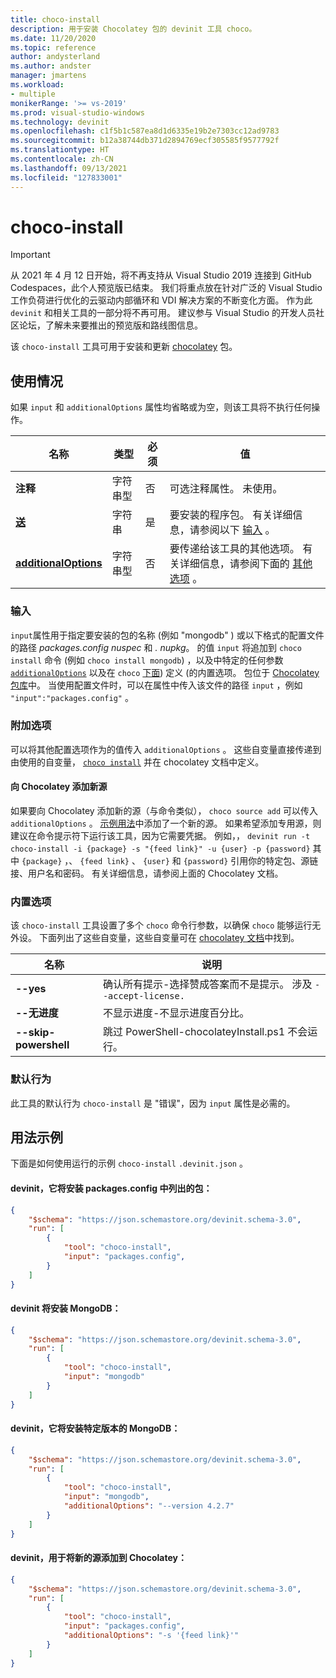```yaml
---
title: choco-install
description: 用于安装 Chocolatey 包的 devinit 工具 choco。
ms.date: 11/20/2020
ms.topic: reference
author: andysterland
ms.author: andster
manager: jmartens
ms.workload:
- multiple
monikerRange: '>= vs-2019'
ms.prod: visual-studio-windows
ms.technology: devinit
ms.openlocfilehash: c1f5b1c587ea8d1d6335e19b2e7303cc12ad9783
ms.sourcegitcommit: b12a38744db371d2894769ecf305585f9577792f
ms.translationtype: HT
ms.contentlocale: zh-CN
ms.lasthandoff: 09/13/2021
ms.locfileid: "127833001"
---
```

# <a name="choco-install"></a>choco-install

> [!IMPORTANT]
> 从 2021 年 4 月 12 日开始，将不再支持从 Visual Studio 2019 连接到 GitHub Codespaces，此个人预览版已结束。 我们将重点放在针对广泛的 Visual Studio 工作负荷进行优化的云驱动内部循环和 VDI 解决方案的不断变化方面。 作为此 `devinit` 和相关工具的一部分将不再可用。 建议参与 Visual Studio 的开发人员社区论坛，了解未来要推出的预览版和路线图信息。

该 `choco-install` 工具可用于安装和更新 [chocolatey](https://chocolatey.org/) 包。

## <a name="usage"></a>使用情况

如果 `input` 和 `additionalOptions` 属性均省略或为空，则该工具将不执行任何操作。

| 名称                                             | 类型   | 必须  | 值                                                                                                          |
|--------------------------------------------------|--------|-----------|----------------------------------------------------------------------------------------------------------------|
| **注释**                                     | 字符串型 | 否        | 可选注释属性。 未使用。                                                                          |
| [**送**](#input)                              | 字符串 | 是       | 要安装的程序包。 有关详细信息，请参阅以下 [输入](#input) 。                                                 |
| [**additionalOptions**](#additional-options)     | 字符串型 | 否        | 要传递给该工具的其他选项。 有关详细信息，请参阅下面的 [其他选项](#additional-options) 。       |

### <a name="input"></a>输入

`input`属性用于指定要安装的包的名称 (例如 "mongodb" ) 或以下格式的配置文件的路径 _packages.config_ _nuspec_ 和 _. nupkg_。 的值 `input` 将追加到 `choco install` 命令 (例如 `choco install mongodb`) ，以及中特定的任何参数 [`additionalOptions`](#additional-options) 以及在 `choco` [下面](#built-in-options)) 定义 (的内置选项。 包位于 [Chocolatey 包库](https://chocolatey.org/packages)中。 当使用配置文件时，可以在属性中传入该文件的路径 `input` ，例如 `"input":"packages.config"` 。

### <a name="additional-options"></a>附加选项

可以将其他配置选项作为的值传入 `additionalOptions` 。 这些自变量直接传递到由使用的自变量， [`choco install`](https://chocolatey.org/docs/commands-install) 并在 chocolatey 文档中定义。

#### <a name="adding-new-feeds-to-chocolatey"></a>向 Chocolatey 添加新源
如果要向 Chocolatey 添加新的源（与命令类似）， `choco source add` 可以传入 `additionalOptions` 。 [示例用法](#example-usage)中添加了一个新的源。 如果希望添加专用源，则建议在命令提示符下运行该工具，因为它需要凭据。 例如，， `devinit run -t choco-install -i {package} -s "{feed link}" -u {user} -p {password}` 其中 `{package}` ，、 `{feed link}` 、 `{user}` 和 `{password}` 引用你的特定包、源链接、用户名和密码。 有关详细信息，请参阅上面的 Chocolatey 文档。 

### <a name="built-in-options"></a>内置选项

该 `choco-install` 工具设置了多个 `choco` 命令行参数，以确保 `choco` 能够运行无外设。 下面列出了这些自变量，这些自变量可在 [chocolatey 文档](https://chocolatey.org/docs/)中找到。

| 名称                  | 说明                                                                                        |
|-----------------------|----------------------------------------------------------------------------------------------------|
| **--yes**             | 确认所有提示-选择赞成答案而不是提示。 涉及 `--accept-license.` |
| **--无进度**     | 不显示进度-不显示进度百分比。                                         |
| **--skip-powershell** | 跳过 PowerShell-chocolateyInstall.ps1 不会运行。                                              |

### <a name="default-behavior"></a>默认行为

此工具的默认行为 `choco-install` 是 "错误"，因为 `input` 属性是必需的。

## <a name="example-usage"></a>用法示例
下面是如何使用运行的示例 `choco-install` `.devinit.json` 。

#### <a name="devinitjson-that-will-install-packages-listed-in-packagesconfig"></a>devinit，它将安装 packages.config 中列出的包：
```json
{
    "$schema": "https://json.schemastore.org/devinit.schema-3.0",
    "run": [
        {
            "tool": "choco-install",
            "input": "packages.config",
        }
    ]
}
```

#### <a name="devinitjson-that-will-install-mongodb"></a>devinit 将安装 MongoDB：
```json
{
    "$schema": "https://json.schemastore.org/devinit.schema-3.0",
    "run": [
        {
            "tool": "choco-install",
            "input": "mongodb"
        }
    ]
}
```

#### <a name="devinitjson-that-will-install-a-specific-version-of-mongodb"></a>devinit，它将安装特定版本的 MongoDB：
```json
{
    "$schema": "https://json.schemastore.org/devinit.schema-3.0",
    "run": [
        {
            "tool": "choco-install",
            "input": "mongodb",
            "additionalOptions": "--version 4.2.7"
        }
    ]
}
```

#### <a name="devinitjson-that-adds-a-new-feed-to-chocolatey"></a>devinit，用于将新的源添加到 Chocolatey：
```json
{
    "$schema": "https://json.schemastore.org/devinit.schema-3.0",
    "run": [
        {
            "tool": "choco-install",
            "input": "packages.config",
            "additionalOptions": "-s '{feed link}'"
        }
    ]
}
```